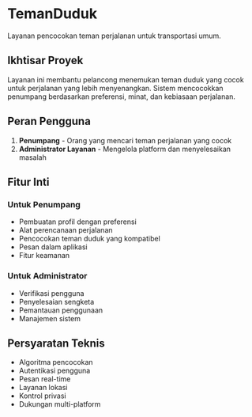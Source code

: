 # TemanDuduk

Layanan pencocokan teman perjalanan untuk transportasi umum.

## Ikhtisar Proyek

Layanan ini membantu pelancong menemukan teman duduk yang cocok untuk perjalanan yang lebih menyenangkan. Sistem mencocokkan penumpang berdasarkan preferensi, minat, dan kebiasaan perjalanan.

## Peran Pengguna

1. **Penumpang** - Orang yang mencari teman perjalanan yang cocok
2. **Administrator Layanan** - Mengelola platform dan menyelesaikan masalah

## Fitur Inti

### Untuk Penumpang
- Pembuatan profil dengan preferensi
- Alat perencanaan perjalanan
- Pencocokan teman duduk yang kompatibel
- Pesan dalam aplikasi
- Fitur keamanan

### Untuk Administrator
- Verifikasi pengguna
- Penyelesaian sengketa
- Pemantauan penggunaan
- Manajemen sistem

## Persyaratan Teknis
- Algoritma pencocokan
- Autentikasi pengguna
- Pesan real-time
- Layanan lokasi
- Kontrol privasi
- Dukungan multi-platform 